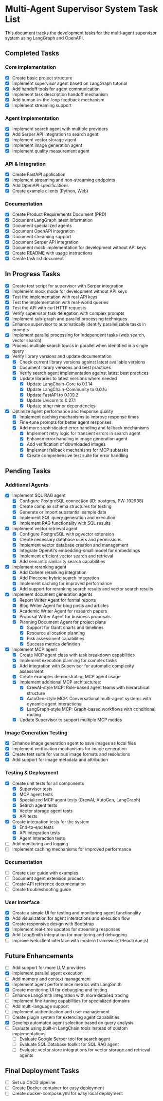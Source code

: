 # Multi-Agent Supervisor System Task List

This document tracks the development tasks for the multi-agent supervisor system using LangGraph and OpenAPI.

## Completed Tasks

### Core Implementation
- [x] Create basic project structure
- [x] Implement supervisor agent based on LangGraph tutorial
- [x] Add handoff tools for agent communication
- [x] Implement task description handoff mechanism
- [x] Add human-in-the-loop feedback mechanism
- [x] Implement streaming support

### Agent Implementation
- [x] Implement search agent with multiple providers
- [x] Add Serper API integration to search agent
- [x] Implement vector storage agent
- [x] Implement image generation agent
- [x] Implement quality measurement agent

### API & Integration
- [x] Create FastAPI application
- [x] Implement streaming and non-streaming endpoints
- [x] Add OpenAPI specifications
- [x] Create example clients (Python, Web)

### Documentation
- [x] Create Product Requirements Document (PRD)
- [x] Document LangGraph latest information
- [x] Document specialized agents
- [x] Document OpenAPI integration
- [x] Document streaming support
- [x] Document Serper API integration
- [x] Document mock implementation for development without API keys
- [x] Create README with usage instructions
- [x] Create task list document

## In Progress Tasks
- [x] Create test script for supervisor with Serper integration
- [x] Implement mock mode for development without API keys
- [x] Test the implementation with real API keys
- [x] Test the implementation with real-world queries
- [x] Test the API with curl HTTP requests
- [x] Verify supervisor task delegation with complex prompts
- [x] Implement sub-graph and parallel processing techniques
- [x] Enhance supervisor to automatically identify parallelizable tasks in prompts
- [x] Implement parallel processing for independent tasks (web search, vector search)
- [x] Process multiple search topics in parallel when identified in a single query
- [x] Verify library versions and update documentation
  - [x] Check current library versions against latest available versions
  - [x] Document library versions and best practices
  - [x] Verify search agent implementation against latest best practices
  - [x] Update libraries to latest versions where needed
    - [x] Update LangChain-Core to 0.1.14
    - [x] Update LangChain-Community to 0.0.16
    - [x] Update FastAPI to 0.109.2
    - [x] Update Uvicorn to 0.27.1
    - [x] Update other minor dependencies
- [x] Optimize agent performance and response quality
  - [x] Implement caching mechanisms to improve response times
  - [x] Fine-tune prompts for better agent responses
  - [x] Add more sophisticated error handling and fallback mechanisms
    - [x] Implement retry logic for transient errors in search agent
    - [x] Enhance error handling in image generation agent
    - [x] Add verification of downloaded images
    - [x] Implement fallback mechanisms for MCP subtasks
    - [x] Create comprehensive test suite for error handling

## Pending Tasks

### Additional Agents
- [x] Implement SQL RAG agent
  - [x] Configure PostgreSQL connection (ID: postgres, PW: 102938)
  - [x] Create complex schema structures for testing
  - [x] Generate or import substantial sample data
  - [x] Implement SQL query generation and execution
  - [x] Implement RAG functionality with SQL results
- [x] Implement vector retrieval agent
  - [x] Configure PostgreSQL with pgvector extension
  - [x] Create necessary database users and permissions
  - [x] Implement vector database creation and management
  - [x] Integrate OpenAI's embedding-small model for embeddings
  - [x] Implement efficient vector search and retrieval
  - [x] Add semantic similarity search capabilities
- [x] Implement reranking agent
  - [x] Add Cohere reranking integration
  - [x] Add Pinecone hybrid search integration
  - [x] Implement caching for improved performance
  - [x] Add support for reranking search results and vector search results
- [x] Implement document generation agents
  - [x] Report Writer Agent for formal reports
  - [x] Blog Writer Agent for blog posts and articles
  - [x] Academic Writer Agent for research papers
  - [x] Proposal Writer Agent for business proposals
  - [x] Planning Document Agent for project plans
    - [x] Support for Gantt charts and timelines
    - [x] Resource allocation planning
    - [x] Risk assessment capabilities
    - [x] Success metrics definition
- [x] Implement MCP agent
  - [x] Create MCP agent class with task breakdown capabilities
  - [x] Implement execution planning for complex tasks
  - [x] Add integration with Supervisor for automatic complexity assessment
  - [x] Create examples demonstrating MCP agent usage
  - [x] Implement additional MCP architectures:
    - [x] CrewAI-style MCP: Role-based agent teams with hierarchical structure
    - [x] AutoGen-style MCP: Conversational multi-agent systems with dynamic agent interactions
    - [x] LangGraph-style MCP: Graph-based workflows with conditional routing
  - [x] Update Supervisor to support multiple MCP modes

### Image Generation Testing
- [x] Enhance image generation agent to save images as local files
- [x] Implement verification mechanisms for image generation
- [x] Create test suite for various image formats and resolutions
- [x] Add support for image metadata and attribution

### Testing & Deployment
- [x] Create unit tests for all components
  - [x] Supervisor tests
  - [x] MCP agent tests
  - [x] Specialized MCP agent tests (CrewAI, AutoGen, LangGraph)
  - [x] Search agent tests
  - [x] Vector storage agent tests
  - [x] API tests
- [x] Create integration tests for the system
  - [x] End-to-end tests
  - [x] API integration tests
  - [x] Agent interaction tests
- [ ] Add monitoring and logging
- [ ] Implement caching mechanisms for improved performance

### Documentation
- [ ] Create user guide with examples
- [ ] Document agent extension process
- [ ] Create API reference documentation
- [ ] Create troubleshooting guide

### User Interface
- [x] Create a simple UI for testing and monitoring agent functionality
- [x] Add visualization for agent interactions and execution flow
- [x] Create responsive design with Bootstrap
- [x] Implement real-time updates for streaming responses
- [x] Add LangSmith integration for monitoring and debugging
- [ ] Improve web client interface with modern framework (React/Vue.js)

## Future Enhancements
- [ ] Add support for more LLM providers
- [x] Implement parallel agent execution
- [ ] Add memory and context management
- [x] Implement agent performance metrics with LangSmith
- [x] Create monitoring UI for debugging and testing
- [ ] Enhance LangSmith integration with more detailed tracing
- [ ] Implement fine-tuning capabilities for specialized domains
- [ ] Add multi-language support
- [ ] Implement authentication and user management
- [ ] Create plugin system for extending agent capabilities
- [x] Develop automated agent selection based on query analysis
- [ ] Evaluate using built-in LangChain tools instead of custom implementations
  - [ ] Evaluate Google Serper tool for search agent
  - [ ] Evaluate SQL Database toolkit for SQL RAG agent
  - [ ] Evaluate vector store integrations for vector storage and retrieval agents

## Final Deployment Tasks
- [ ] Set up CI/CD pipeline
- [ ] Create Docker container for easy deployment
- [ ] Create docker-compose.yml for easy local deployment
